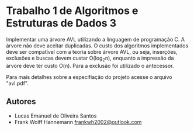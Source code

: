 # Trabalho 1 de Algoritmos e Estruturas de Dados 3
Implementar uma árvore AVL utilizando a linguagem de programação C. A árvore não deve aceitar duplicadas. O custo dos algoritmos implementados deve ser compatível com a teoria sobre árvore AVL, ou seja, inserções, exclusões e buscas devem custar O(log<sub>2</sub>n), enquanto a impressão da árvore deve ter custo O(n). Para a exclusão foi utilizado o antecessor.

Para mais detalhes sobre a especifiação do projeto acesse o arquivo "avl.pdf".

## Autores
- Lucas Emanuel de Oliveira Santos
- Frank Wolff Hannemann <frankwh2002@outlook.com>
